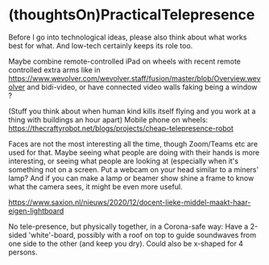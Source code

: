 # (thoughtsOn)PracticalTelepresence

Before I go into technological ideas, please also think about what works best for what. And low-tech certainly keeps its role too.

Maybe combine remote-controlled iPad on wheels with recent remote controlled extra arms like in https://www.wevolver.com/wevolver.staff/fusion/master/blob/Overview.wevolver and bidi-video, or have connected video walls faking being a window ?

(Stuff you think about when human kind kills itself flying and you work at a thing with buildings an hour apart)
Mobile phone on wheels: 
https://thecraftyrobot.net/blogs/projects/cheap-telepresence-robot

Faces are not the most interesting all the time, though Zoom/Teams etc are used for that. Maybe seeing what people are doing with their hands is more interesting, or seeing what people are looking at (especially when it's something not on a screen. Put a webcam on your head similar to a miners' lamp? And if you can make a lamp or beamer show shine a frame to know what the camera sees, it might be even more useful.

https://www.saxion.nl/nieuws/2020/12/docent-lieke-middel-maakt-haar-eigen-lightboard

No tele-presence, but physically together, in a Corona-safe way:
Have a 2-sided 'white'-board, possibly with a roof on top to guide soundwaves from one side to the other (and keep you dry).
Could also be x-shaped for 4 persons.
